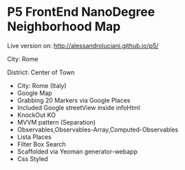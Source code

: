 # P5 FrontEnd NanoDegree Neighborhood Map

Live version on: http://alessandroluciani.github.io/p5/

City: Rome

District: Center of Town

  - City: Rome (Italy)
  - Google Map 
  - Grabbing 20 Markers via Google Places
  - Included Google streetView inside infoHtml
  - KnockOut KO
  - MVVM pattern (Separation)
  - Observables,Observables-Array,Computed-Observables
  - Lista Places
  - Filter Box Search
  - Scaffolded via Yeoman generator-webapp
  - Css Styled

